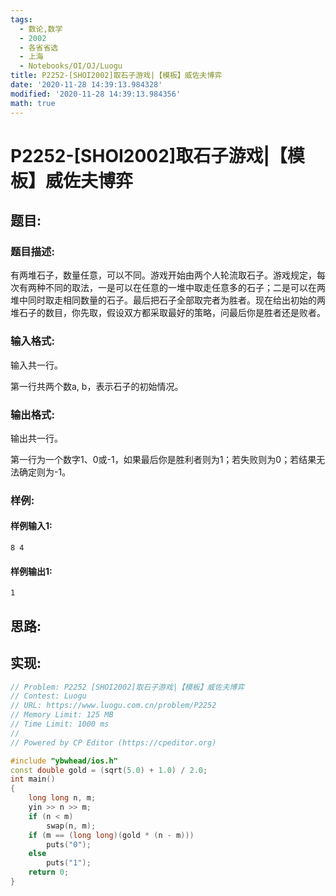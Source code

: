 ```yaml
---
tags: 
  - 数论,数学
  - 2002
  - 各省省选
  - 上海
  - Notebooks/OI/OJ/Luogu
title: P2252-[SHOI2002]取石子游戏|【模板】威佐夫博弈
date: '2020-11-28 14:39:13.984328'
modified: '2020-11-28 14:39:13.984356'
math: true
---
```

# P2252-[SHOI2002]取石子游戏|【模板】威佐夫博弈
## 题目:
### 题目描述:
有两堆石子，数量任意，可以不同。游戏开始由两个人轮流取石子。游戏规定，每次有两种不同的取法，一是可以在任意的一堆中取走任意多的石子；二是可以在两堆中同时取走相同数量的石子。最后把石子全部取完者为胜者。现在给出初始的两堆石子的数目，你先取，假设双方都采取最好的策略，问最后你是胜者还是败者。

### 输入格式:
输入共一行。

第一行共两个数a, b，表示石子的初始情况。

### 输出格式:
输出共一行。

第一行为一个数字1、0或-1，如果最后你是胜利者则为1；若失败则为0；若结果无法确定则为-1。

### 样例:
#### 样例输入1:
```
8 4

```
#### 样例输出1:
```
1

```
## 思路:

## 实现:
```cpp
// Problem: P2252 [SHOI2002]取石子游戏|【模板】威佐夫博弈
// Contest: Luogu
// URL: https://www.luogu.com.cn/problem/P2252
// Memory Limit: 125 MB
// Time Limit: 1000 ms
//
// Powered by CP Editor (https://cpeditor.org)

#include "ybwhead/ios.h"
const double gold = (sqrt(5.0) + 1.0) / 2.0;
int main()
{
    long long n, m;
    yin >> n >> m;
    if (n < m)
        swap(n, m);
    if (m == (long long)(gold * (n - m)))
        puts("0");
    else
        puts("1");
    return 0;
}
```
